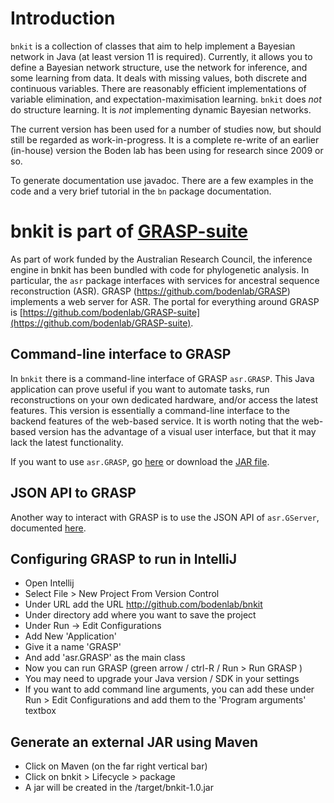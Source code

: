 # Introduction

`bnkit` is a collection of classes that aim to help implement a Bayesian network in Java (at least version 11 is required).
Currently, it allows you to define a Bayesian network structure, use the network for inference,
and some learning from data. It deals with missing values, both discrete and continuous variables.
There are reasonably efficient implementations of variable elimination, and expectation-maximisation
learning. `bnkit` does _not_ do structure learning. It is _not_ implementing dynamic Bayesian networks. 

The current version has been used for a number of studies now, but should still be regarded as work-in-progress.
It is a complete re-write of an earlier (in-house) version the Boden lab has been using for research since 2009 or so.

To generate documentation use javadoc. There are a few examples in the code and a very
brief tutorial in the `bn` package documentation.

# bnkit is part of [GRASP-suite](https://github.com/bodenlab/GRASP-suite)

As part of work funded by the Australian Research Council, the inference engine in bnkit has been bundled with code 
for phylogenetic analysis. In particular, the `asr` package interfaces with services for ancestral sequence 
reconstruction (ASR). GRASP (https://github.com/bodenlab/GRASP) implements a web server for ASR. 
The portal for everything around GRASP is [https://github.com/bodenlab/GRASP-suite](https://github.com/bodenlab/GRASP-suite).

## Command-line interface to GRASP

In `bnkit` there is a command-line interface of GRASP `asr.GRASP`. This Java application can prove useful if you want 
to automate tasks, run reconstructions on your own dedicated hardware, and/or access the latest features. 
This version is essentially a command-line interface to the backend features of the web-based service. 
It is worth noting that the web-based version has the advantage of a visual user interface, but that it 
may lack the latest functionality.

If you want to use `asr.GRASP`, go [here](https://bodenlab.github.io/GRASP-suite/project/graspcmd/) or download 
the [JAR file](https://bodenlab.github.io/GRASP-suite/project/graspcmd/archive/bnkit.jar).

## JSON API to GRASP

Another way to interact with GRASP is to use the JSON API of `asr.GServer`, 
documented [here](https://github.com/bodenlab/bnkit/blob/main/docs/json-api.md).

## Configuring GRASP to run in IntelliJ
- Open Intellij
- Select File > New Project From Version Control
- Under URL add the URL http://github.com/bodenlab/bnkit
- Under directory add where you want to save the project
- Under Run -> Edit Configurations
- Add New 'Application'
- Give it a name 'GRASP'
- And add 'asr.GRASP' as the main class
- Now you can run GRASP (green arrow / ctrl-R / Run > Run GRASP )
- You may need to upgrade your Java version / SDK in your settings
- If you want to add command line arguments, you can add these under Run > Edit Configurations and add them to the 'Program arguments' textbox

## Generate an external JAR using Maven
- Click on Maven (on the far right vertical bar)
- Click on bnkit > Lifecycle > package
- A jar will be created in the <directory>/target/bnkit-1.0.jar
